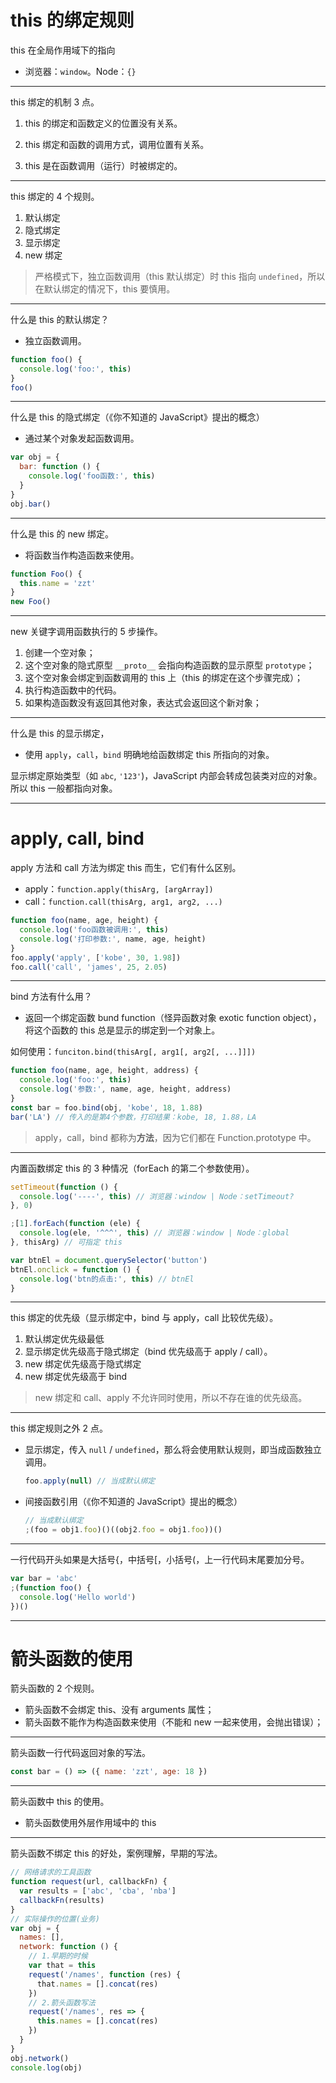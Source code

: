 # this 的绑定规则

this 在全局作用域下的指向

- 浏览器：`window`。Node：`{}`

---

this 绑定的机制 3 点。

1. this 的绑定和函数定义的位置没有关系。

2. this 绑定和函数的调用方式，调用位置有关系。

3. this 是在函数调用（运行）时被绑定的。

---

this 绑定的 4 个规则。

1. 默认绑定
2. 隐式绑定
3. 显示绑定
4. new 绑定

> 严格模式下，独立函数调用（this 默认绑定）时 this 指向 `undefined`，所以在默认绑定的情况下，this 要慎用。

---

什么是 this 的默认绑定？

- 独立函数调用。

```javascript
function foo() {
  console.log('foo:', this)
}
foo()
```

---

什么是 this 的隐式绑定（《你不知道的 JavaScript》提出的概念）

- 通过某个对象发起函数调用。

```javascript
var obj = {
  bar: function () {
    console.log('foo函数:', this)
  }
}
obj.bar()
```

---

什么是 this 的 new 绑定。

- 将函数当作构造函数来使用。

```javascript
function Foo() {
  this.name = 'zzt'
}
new Foo()
```

---

new 关键字调用函数执行的 5 步操作。

1. 创建一个空对象；
2. 这个空对象的隐式原型 `__proto__` 会指向构造函数的显示原型 `prototype`；
3. 这个空对象会绑定到函数调用的 this 上（this 的绑定在这个步骤完成）；
4. 执行构造函数中的代码。
5. 如果构造函数没有返回其他对象，表达式会返回这个新对象；

---

什么是 this 的显示绑定，

- 使用 `apply`，`call`，`bind` 明确地给函数绑定 this 所指向的对象。

显示绑定原始类型（如 `abc`, `'123'`)，JavaScript 内部会转成包装类对应的对象。所以 this 一般都指向对象。

---

# apply, call, bind

apply 方法和 call 方法为绑定 this 而生，它们有什么区别。

- apply：`function.apply(thisArg, [argArray])`
- call：`function.call(thisArg, arg1, arg2, ...)`

```javascript
function foo(name, age, height) {
  console.log('foo函数被调用:', this)
  console.log('打印参数:', name, age, height)
}
foo.apply('apply', ['kobe', 30, 1.98])
foo.call('call', 'james', 25, 2.05)
```

---

bind 方法有什么用？

- 返回一个绑定函数 bund function（怪异函数对象 exotic function object），将这个函数的 this 总是显示的绑定到一个对象上。

如何使用：`funciton.bind(thisArg[, arg1[, arg2[, ...]]])`

```javascript
function foo(name, age, height, address) {
  console.log('foo:', this)
  console.log('参数:', name, age, height, address)
}
const bar = foo.bind(obj, 'kobe', 18, 1.88)
bar('LA') // 传入的是第4个参数，打印结果：kobe, 18, 1.88，LA
```

> apply，call，bind 都称为**方法**，因为它们都在 Function.prototype 中。

---

内置函数绑定 this 的 3 种情况（forEach 的第二个参数使用）。

```javascript
setTimeout(function () {
  console.log('----', this) // 浏览器：window | Node：setTimeout?
}, 0)

;[1].forEach(function (ele) {
  console.log(ele, '^^^', this) // 浏览器：window | Node：global
}, thisArg) // 可指定 this

var btnEl = document.querySelector('button')
btnEl.onclick = function () {
  console.log('btn的点击:', this) // btnEl
}
```

---

this 绑定的优先级（显示绑定中，bind 与 apply，call 比较优先级）。

1.  默认绑定优先级最低
2.  显示绑定优先级高于隐式绑定（bind 优先级高于 apply / call）。
3.  new 绑定优先级高于隐式绑定
4.  new 绑定优先级高于 bind

> new 绑定和 call、apply 不允许同时使用，所以不存在谁的优先级高。

---

this 绑定规则之外 2 点。

- 显示绑定，传入 `null` / `undefined`，那么将会使用默认规则，即当成函数独立调用。

  ```javascript
  foo.apply(null) // 当成默认绑定
  ```

- 间接函数引用（《你不知道的 JavaScript》提出的概念）

  ```javascript
  // 当成默认绑定
  ;(foo = obj1.foo)()((obj2.foo = obj1.foo))()
  ```

---

一行代码开头如果是大括号{，中括号[，小括号(，上一行代码末尾要加分号。

```javascript
var bar = 'abc'
;(function foo() {
  console.log('Hello world')
})()
```

---

# 箭头函数的使用

箭头函数的 2 个规则。

- 箭头函数不会绑定 this、没有 arguments 属性；
- 箭头函数不能作为构造函数来使用（不能和 new 一起来使用，会抛出错误）；

---

箭头函数一行代码返回对象的写法。

```javascript
const bar = () => ({ name: 'zzt', age: 18 })
```

---

箭头函数中 this 的使用。

- 箭头函数使用外层作用域中的 this

---

箭头函数不绑定 this 的好处，案例理解，早期的写法。

```javascript
// 网络请求的工具函数
function request(url, callbackFn) {
  var results = ['abc', 'cba', 'nba']
  callbackFn(results)
}
// 实际操作的位置(业务)
var obj = {
  names: [],
  network: function () {
    // 1.早期的时候
    var that = this
    request('/names', function (res) {
      that.names = [].concat(res)
    })
    // 2.箭头函数写法
    request('/names', res => {
      this.names = [].concat(res)
    })
  }
}
obj.network()
console.log(obj)
```
